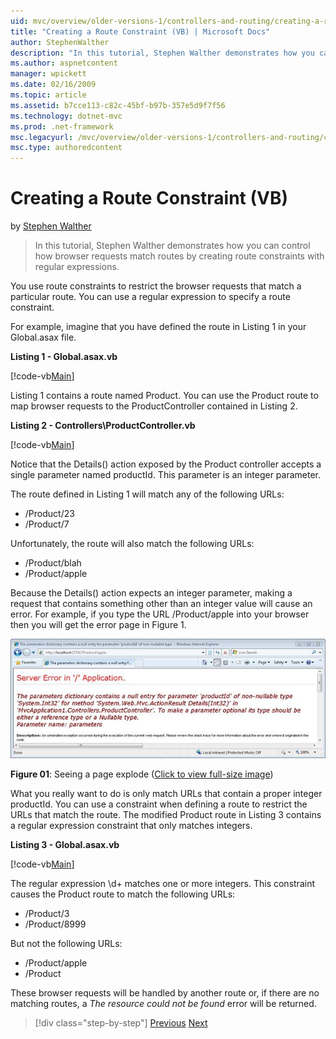 ```yaml
---
uid: mvc/overview/older-versions-1/controllers-and-routing/creating-a-route-constraint-vb
title: "Creating a Route Constraint (VB) | Microsoft Docs"
author: StephenWalther
description: "In this tutorial, Stephen Walther demonstrates how you can control how browser requests match routes by creating route constraints with regular expressions."
ms.author: aspnetcontent
manager: wpickett
ms.date: 02/16/2009
ms.topic: article
ms.assetid: b7cce113-c82c-45bf-b97b-357e5d9f7f56
ms.technology: dotnet-mvc
ms.prod: .net-framework
msc.legacyurl: /mvc/overview/older-versions-1/controllers-and-routing/creating-a-route-constraint-vb
msc.type: authoredcontent
---
```

Creating a Route Constraint (VB)
====================
by [Stephen Walther](https://github.com/StephenWalther)

> In this tutorial, Stephen Walther demonstrates how you can control how browser requests match routes by creating route constraints with regular expressions.


You use route constraints to restrict the browser requests that match a particular route. You can use a regular expression to specify a route constraint.

For example, imagine that you have defined the route in Listing 1 in your Global.asax file.

**Listing 1 - Global.asax.vb**

[!code-vb[Main](creating-a-route-constraint-vb/samples/sample1.vb)]

Listing 1 contains a route named Product. You can use the Product route to map browser requests to the ProductController contained in Listing 2.

**Listing 2 - Controllers\ProductController.vb**

[!code-vb[Main](creating-a-route-constraint-vb/samples/sample2.vb)]

Notice that the Details() action exposed by the Product controller accepts a single parameter named productId. This parameter is an integer parameter.

The route defined in Listing 1 will match any of the following URLs:

- /Product/23
- /Product/7

Unfortunately, the route will also match the following URLs:

- /Product/blah
- /Product/apple

Because the Details() action expects an integer parameter, making a request that contains something other than an integer value will cause an error. For example, if you type the URL /Product/apple into your browser then you will get the error page in Figure 1.


[![The New Project dialog box](creating-a-route-constraint-vb/_static/image1.jpg)](creating-a-route-constraint-vb/_static/image1.png)

**Figure 01**: Seeing a page explode ([Click to view full-size image](creating-a-route-constraint-vb/_static/image2.png))


What you really want to do is only match URLs that contain a proper integer productId. You can use a constraint when defining a route to restrict the URLs that match the route. The modified Product route in Listing 3 contains a regular expression constraint that only matches integers.

**Listing 3 - Global.asax.vb**

[!code-vb[Main](creating-a-route-constraint-vb/samples/sample3.vb)]

The regular expression \d+ matches one or more integers. This constraint causes the Product route to match the following URLs:

- /Product/3
- /Product/8999

But not the following URLs:

- /Product/apple
- /Product

These browser requests will be handled by another route or, if there are no matching routes, a *The resource could not be found* error will be returned.

>[!div class="step-by-step"]
[Previous](creating-custom-routes-vb.md)
[Next](creating-a-custom-route-constraint-vb.md)